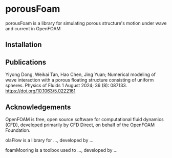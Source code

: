 # porousFoam
porousFoam is a library for simulating porous structure's motion under wave and current in OpenFOAM

## Installation

## Publications
Yiyong Dong, Weikai Tan, Hao Chen, Jing Yuan; Numerical modeling of wave interaction with a porous floating structure consisting of uniform spheres. Physics of Fluids 1 August 2024; 36 (8): 087133. https://doi.org/10.1063/5.0222161

## Acknowledgements
OpenFOAM is free, open source software for computational fluid dynamics (CFD), developed primarily by CFD Direct, on behalf of the OpenFOAM Foundation.

olaFlow is a library for ..., developed by ...

foamMooring is a toolbox used to ..., developed by ...
